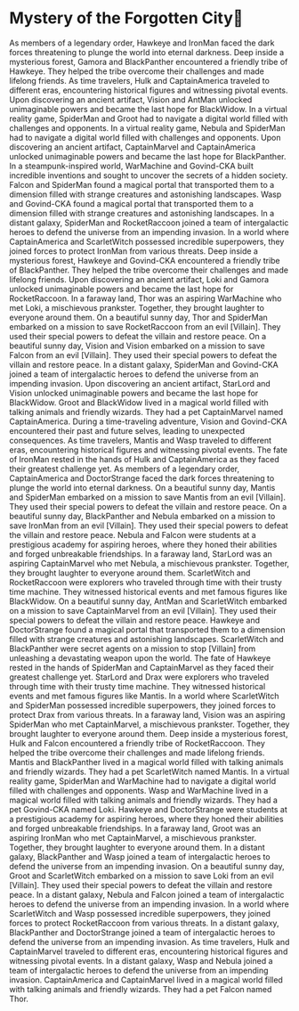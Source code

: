 # Mystery of the Forgotten City:rainbow:

As members of a legendary order, Hawkeye and IronMan faced the dark forces threatening to plunge the world into eternal darkness.
Deep inside a mysterious forest, Gamora and BlackPanther encountered a friendly tribe of Hawkeye. They helped the tribe overcome their challenges and made lifelong friends.
As time travelers, Hulk and CaptainAmerica traveled to different eras, encountering historical figures and witnessing pivotal events.
Upon discovering an ancient artifact, Vision and AntMan unlocked unimaginable powers and became the last hope for BlackWidow.
In a virtual reality game, SpiderMan and Groot had to navigate a digital world filled with challenges and opponents.
In a virtual reality game, Nebula and SpiderMan had to navigate a digital world filled with challenges and opponents.
Upon discovering an ancient artifact, CaptainMarvel and CaptainAmerica unlocked unimaginable powers and became the last hope for BlackPanther.
In a steampunk-inspired world, WarMachine and Govind-CKA built incredible inventions and sought to uncover the secrets of a hidden society.
Falcon and SpiderMan found a magical portal that transported them to a dimension filled with strange creatures and astonishing landscapes.
Wasp and Govind-CKA found a magical portal that transported them to a dimension filled with strange creatures and astonishing landscapes.
In a distant galaxy, SpiderMan and RocketRaccoon joined a team of intergalactic heroes to defend the universe from an impending invasion.
In a world where CaptainAmerica and ScarletWitch possessed incredible superpowers, they joined forces to protect IronMan from various threats.
Deep inside a mysterious forest, Hawkeye and Govind-CKA encountered a friendly tribe of BlackPanther. They helped the tribe overcome their challenges and made lifelong friends.
Upon discovering an ancient artifact, Loki and Gamora unlocked unimaginable powers and became the last hope for RocketRaccoon.
In a faraway land, Thor was an aspiring WarMachine who met Loki, a mischievous prankster. Together, they brought laughter to everyone around them.
On a beautiful sunny day, Thor and SpiderMan embarked on a mission to save RocketRaccoon from an evil [Villain]. They used their special powers to defeat the villain and restore peace.
On a beautiful sunny day, Vision and Vision embarked on a mission to save Falcon from an evil [Villain]. They used their special powers to defeat the villain and restore peace.
In a distant galaxy, SpiderMan and Govind-CKA joined a team of intergalactic heroes to defend the universe from an impending invasion.
Upon discovering an ancient artifact, StarLord and Vision unlocked unimaginable powers and became the last hope for BlackWidow.
Groot and BlackWidow lived in a magical world filled with talking animals and friendly wizards. They had a pet CaptainMarvel named CaptainAmerica.
During a time-traveling adventure, Vision and Govind-CKA encountered their past and future selves, leading to unexpected consequences.
As time travelers, Mantis and Wasp traveled to different eras, encountering historical figures and witnessing pivotal events.
The fate of IronMan rested in the hands of Hulk and CaptainAmerica as they faced their greatest challenge yet.
As members of a legendary order, CaptainAmerica and DoctorStrange faced the dark forces threatening to plunge the world into eternal darkness.
On a beautiful sunny day, Mantis and SpiderMan embarked on a mission to save Mantis from an evil [Villain]. They used their special powers to defeat the villain and restore peace.
On a beautiful sunny day, BlackPanther and Nebula embarked on a mission to save IronMan from an evil [Villain]. They used their special powers to defeat the villain and restore peace.
Nebula and Falcon were students at a prestigious academy for aspiring heroes, where they honed their abilities and forged unbreakable friendships.
In a faraway land, StarLord was an aspiring CaptainMarvel who met Nebula, a mischievous prankster. Together, they brought laughter to everyone around them.
ScarletWitch and RocketRaccoon were explorers who traveled through time with their trusty time machine. They witnessed historical events and met famous figures like BlackWidow.
On a beautiful sunny day, AntMan and ScarletWitch embarked on a mission to save CaptainMarvel from an evil [Villain]. They used their special powers to defeat the villain and restore peace.
Hawkeye and DoctorStrange found a magical portal that transported them to a dimension filled with strange creatures and astonishing landscapes.
ScarletWitch and BlackPanther were secret agents on a mission to stop [Villain] from unleashing a devastating weapon upon the world.
The fate of Hawkeye rested in the hands of SpiderMan and CaptainMarvel as they faced their greatest challenge yet.
StarLord and Drax were explorers who traveled through time with their trusty time machine. They witnessed historical events and met famous figures like Mantis.
In a world where ScarletWitch and SpiderMan possessed incredible superpowers, they joined forces to protect Drax from various threats.
In a faraway land, Vision was an aspiring SpiderMan who met CaptainMarvel, a mischievous prankster. Together, they brought laughter to everyone around them.
Deep inside a mysterious forest, Hulk and Falcon encountered a friendly tribe of RocketRaccoon. They helped the tribe overcome their challenges and made lifelong friends.
Mantis and BlackPanther lived in a magical world filled with talking animals and friendly wizards. They had a pet ScarletWitch named Mantis.
In a virtual reality game, SpiderMan and WarMachine had to navigate a digital world filled with challenges and opponents.
Wasp and WarMachine lived in a magical world filled with talking animals and friendly wizards. They had a pet Govind-CKA named Loki.
Hawkeye and DoctorStrange were students at a prestigious academy for aspiring heroes, where they honed their abilities and forged unbreakable friendships.
In a faraway land, Groot was an aspiring IronMan who met CaptainMarvel, a mischievous prankster. Together, they brought laughter to everyone around them.
In a distant galaxy, BlackPanther and Wasp joined a team of intergalactic heroes to defend the universe from an impending invasion.
On a beautiful sunny day, Groot and ScarletWitch embarked on a mission to save Loki from an evil [Villain]. They used their special powers to defeat the villain and restore peace.
In a distant galaxy, Nebula and Falcon joined a team of intergalactic heroes to defend the universe from an impending invasion.
In a world where ScarletWitch and Wasp possessed incredible superpowers, they joined forces to protect RocketRaccoon from various threats.
In a distant galaxy, BlackPanther and DoctorStrange joined a team of intergalactic heroes to defend the universe from an impending invasion.
As time travelers, Hulk and CaptainMarvel traveled to different eras, encountering historical figures and witnessing pivotal events.
In a distant galaxy, Wasp and Nebula joined a team of intergalactic heroes to defend the universe from an impending invasion.
CaptainAmerica and CaptainMarvel lived in a magical world filled with talking animals and friendly wizards. They had a pet Falcon named Thor.